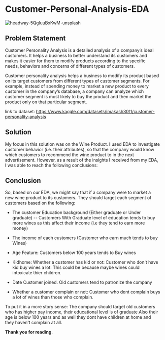 # Customer-Personal-Analysis-EDA



![headway-5QgIuuBxKwM-unsplash](https://user-images.githubusercontent.com/73393430/177592020-6503b1e8-26ea-4724-ab6b-6cb0299eb203.jpg)

## Problem Statement

Customer Personality Analysis is a detailed analysis of a company’s ideal customers. It helps a business to better understand its customers and makes it easier for them to modify products according to the specific needs, behaviors and concerns of different types of customers.

Customer personality analysis helps a business to modify its product based on its target customers from different types of customer segments. For example, instead of spending money to market a new product to every customer in the company’s database, a company can analyze which customer segment is most likely to buy the product and then market the product only on that particular segment.

link to dataset: https://www.kaggle.com/datasets/imakash3011/customer-personality-analysis

## Solution
My focus in this solution was on the Wine Product. I used EDA to investigate customer behavior (i.e. their attributes), so that the company would know which customers to recommend the wine product to in the next advertisement. However, as a result of the insights I received from my EDA, I was able to reach the following conclusions:

## Conclusion
So, based on our EDA, we might say that if a company were to market a new wine product to its customers. They should target each segment of customers based on the following:
* The customer Education background (Either graduate or Under graduate) -- Customers With Graduate level of education tends to buy more wines as this affect their income (i.e they tend to earn more money)
* The income of each customers (Customer who earn much tends to buy Wines)
* Age Feature: Customers below 100 years tends to Buy wines
* Kidhome: Whether a customer has kid or not: Customer who don't have kid buy wines a lot: This could be because maybe wines could intoxicate thier children.

* Date Customer joined. Old customers tend to patronize the company
* Whether a customer complain or not: Customer who dont complain buys a lot of wines than those who complain.

To put it in a more story sense:
The company should target old customers who has higher pay income, their educational level is of graduate.Also their age is below 100 years and as well they dont have children at home and they haven't complain at all.

**Thank you for reading**.
